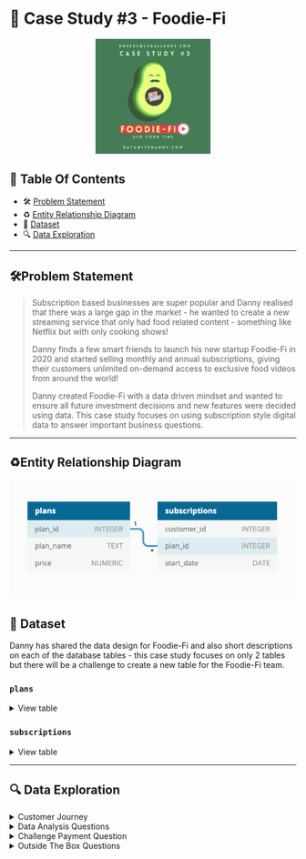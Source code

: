 # 🥑 Case Study #3 - Foodie-Fi
<p align="center">
<img src="https://github.com/seeam1026/SQL-data-exploration/blob/main/IMG/case%20study%203.png" width=40% height=40%>

## 📕 Table Of Contents
  - 🛠️ [Problem Statement](#problem-statement)
  - ♻️ [Entity Relationship Diagram](#entity-relationship-diagram)
  - 📂 [Dataset](#-dataset)
  - 🔍 [Data Exploration](#-data-exploration)

---

## 🛠Problem Statement

>Subscription based businesses are super popular and Danny realised that there was a large gap in the market - he wanted to create a new streaming service that only had food related content - something like Netflix but with only cooking shows!
>
>Danny finds a few smart friends to launch his new startup Foodie-Fi in 2020 and started selling monthly and annual subscriptions, giving their customers unlimited on-demand access to exclusive food videos from around the world!
>
>Danny created Foodie-Fi with a data driven mindset and wanted to ensure all future investment decisions and new features were decided using data. This case study focuses on using subscription style digital data to answer important business questions.

---

## ♻Entity Relationship Diagram

<p align="center">
<img src="https://github.com/seeam1026/SQL-data-exploration/blob/main/Case%20Study%20-%20Foodie-Fi/case-study-3-erd.png">
  
## 📂 Dataset

Danny has shared the data design for Foodie-Fi and also short descriptions on each of the database tables - this case study focuses on only 2 tables but there will be a challenge to create a new table for the Foodie-Fi team.

### **```plans```**
<details>
<summary>
View table
</summary>

Customers can choose which plans to join Foodie-Fi when they first sign up.

Basic plan customers have limited access and can only stream their videos and is only available monthly at $9.90

Pro plan customers have no watch time limits and are able to download videos for offline viewing. Pro plans start at $19.90 a month or $199 for an annual subscription.

Customers can sign up to an initial 7 day free trial will automatically continue with the pro monthly subscription plan unless they cancel, downgrade to basic or upgrade to an annual pro plan at any point during the trial.

When customers cancel their Foodie-Fi service - they will have a churn plan record with a null **```price```** but their plan will continue until the end of the billing period.

| plan_id | plan_name     | price  |
| ------- | ------------- | ------ |
| 0       | trial         | 0.00   |
| 1       | basic monthly | 9.90   |
| 2       | pro monthly   | 19.90  |
| 3       | pro annual    | 199.00 |
| 4       | churn         |        |

</details>

### **```subscriptions```**

<details>
<summary>
View table
</summary>
  
Customer subscriptions show the exact date where their specific **```plan_id```** starts.

If customers downgrade from a pro plan or cancel their subscription - the higher plan will remain in place until the period is over - the **```start_date```** in the **```subscriptions```** table will reflect the date that the actual plan changes.

When customers upgrade their account from a basic plan to a pro or annual pro plan - the higher plan will take effect straightaway.

When customers churn - they will keep their access until the end of their current billing period but the **```start_date```** will be technically the day they decided to cancel their service.

*Below is a sample of the top 10 rows of the **```foodie_fi.subscriptions```***

| customer_id | plan_id | start_date |
| ----------- | ------- | ---------- |
| 1           | 0       | 2020-08-01 |
| 1           | 1       | 2020-08-08 |
| 2           | 0       | 2020-09-20 |
| 2           | 3       | 2020-09-27 |
| 3           | 0       | 2020-01-13 |
| 3           | 1       | 2020-01-20 |
| 4           | 0       | 2020-01-17 |
| 4           | 1       | 2020-01-24 |
| 4           | 4       | 2020-04-21 |
| 5           | 0       | 2020-08-03 |

</details>

---

## 🔍 Data Exploration
<details>
<summary> 
Customer Journey
</summary>

### **Based off the 8 sample customers provided in the sample from the subscriptions table, write a brief description about each customer’s onboarding journey. Try to keep it as short as possible - you may also want to run some sort of join to make your explanations a bit easier!**

```SQL
    SELECT customer_id, s.plan_id, plan_name, start_date
    FROM foodie_fi.subscriptions s
    JOIN plans
    ON plans.plan_id = s.plan_id
    WHERE customer_id < 9
    ORDER BY customer_id, start_date;
```
>Output

| customer_id | plan_id | plan_name     | start_date |
| ----------- | ------- | ------------- | ---------- |
| 1           | 0       | trial         | 2020-08-01 |
| 1           | 1       | basic monthly | 2020-08-08 |
| 2           | 0       | trial         | 2020-09-20 |
| 2           | 3       | pro annual    | 2020-09-27 |
| 3           | 0       | trial         | 2020-01-13 |
| 3           | 1       | basic monthly | 2020-01-20 |
| 4           | 0       | trial         | 2020-01-17 |
| 4           | 1       | basic monthly | 2020-01-24 |
| 4           | 4       | churn         | 2020-04-21 |
| 5           | 0       | trial         | 2020-08-03 |
| 5           | 1       | basic monthly | 2020-08-10 |
| 6           | 0       | trial         | 2020-12-23 |
| 6           | 1       | basic monthly | 2020-12-30 |
| 6           | 4       | churn         | 2021-02-26 |
| 7           | 0       | trial         | 2020-02-05 |
| 7           | 1       | basic monthly | 2020-02-12 |
| 7           | 2       | pro monthly   | 2020-05-22 |
| 8           | 0       | trial         | 2020-06-11 |
| 8           | 1       | basic monthly | 2020-06-18 |
| 8           | 2       | pro monthly   | 2020-08-03 |

**Brief description about each customer’s onboarding journey:**

* Customer 1: Started with a trial on 2020-08-01, upgraded to a basic monthly plan on 2020-08-08.
* Customer 2: Began with a trial on 2020-09-20, transitioned to a pro annual plan on 2020-09-27.
* Customer 3: Initiated with a trial on 2020-01-13, moved to a basic monthly plan on 2020-01-20.
* Customer 4: Started with a trial on 2020-01-17, switched to a basic monthly plan on 2020-01-24, and churned on 2020-04-21.
* Customer 5: Began with a trial on 2020-08-03, upgraded to a basic monthly plan on 2020-08-10.
* Customer 6: Started with a trial on 2020-12-23, moved to a basic monthly plan on 2020-12-30, and churned on 2021-02-26.
* Customer 7: Started with a trial on 2020-02-05, transitioned to a basic monthly plan on 2020-02-12, and upgraded to a pro monthly plan on 2020-05-22.
* Customer 8: Began with a trial on 2020-06-11, upgraded to a basic monthly plan on 2020-06-18, and then switched to a pro monthly plan on 2020-08-03.
* The free trial period for all customers lasts exactly 7 days. 

</details>

<details>
<summary> 
Data Analysis Questions
</summary>

### **Q1. How many customers has Foodie-Fi ever had?**
```SQL
SELECT COUNT(DISTINCT customer_id) AS total_customer
FROM subscriptions
```
>Output

| total_customer |
| -------------- |
| 1000           |

### **Q2. What is the monthly distribution of trial plan start_date values for our dataset - use the start of the month as the group by value**
```SQL
    SELECT DATE_TRUNC('month', start_date)::DATE AS start_month, COUNT(*) AS trial_count
    FROM subscriptions s
    JOIN plans
    ON plans.plan_id = s.plan_id
    WHERE plans.plan_name = 'trial'
    GROUP BY start_month
    ORDER BY start_month;
```
>Output

| start_month | trial_count |
| ----------- | ----------- |
| 2020-01-01  | 88          |
| 2020-02-01  | 68          |
| 2020-03-01  | 94          |
| 2020-04-01  | 81          |
| 2020-05-01  | 88          |
| 2020-06-01  | 79          |
| 2020-07-01  | 89          |
| 2020-08-01  | 88          |
| 2020-09-01  | 87          |
| 2020-10-01  | 79          |
| 2020-11-01  | 75          |
| 2020-12-01  | 84          |

*There was not much variation in trial initiations between months. March had the highest number of trial (94), February had the lowest number of trial (68)*
### **Q3. What plan start_date values occur after the year 2020 for our dataset? Show the breakdown by count of events for each plan_name**
```SQL
    SELECT plan_name, COUNT(*) AS total_event
    FROM subscriptions s
    JOIN plans 
    ON plans.plan_id = s.plan_id
    WHERE EXTRACT(YEAR FROM start_date) > 2020
    GROUP BY plan_name;
```
>Output

| plan_name     | total_event |
| ------------- | ----------- |
| pro annual    | 63          |
| churn         | 71          |
| pro monthly   | 60          |
| basic monthly | 8           |

*Pro plans (pro annual and pro monthly) performed well after 2020, but churn was high and popularity of basic monthly plan was low.*

### **Q4. What is the customer count and percentage of customers who have churned rounded to 1 decimal place?**
```SQL
    SELECT 
        	COUNT(DISTINCT customer_id) AS churned_customers, 
            ROUND(COUNT(DISTINCT customer_id)/(
              SELECT COUNT(DISTINCT customer_id) 
              FROM subscriptions)::DECIMAL*100.0, 2) AS churn_percentage
        FROM subscriptions s
        JOIN plans
        ON plans.plan_id = s.plan_id
        WHERE plan_name = 'churn';
```
>Output

| churned_customers | churn_percentage |
| ----------------- | ---------------- |
| 307               | 30.70            |

*Output shows churn percentage = 30.7% of total 1000 customers, this is a high rate, need to find the reason why customers leave (service quality, price, missing features...) and take measures to improve the situation.*

### **Q5. How many customers have churned straight after their initial free trial - what percentage is this rounded to the nearest whole number?**
```SQL
    WITH CTE AS (
          SELECT 
          	customer_id, 
          	plan_name, 
          	LEAD(plan_name) OVER(PARTITION BY customer_id ORDER BY start_date ROWS BETWEEN UNBOUNDED PRECEDING AND CURRENT ROW) AS following_plan
          FROM subscriptions s
          JOIN plans 
          ON plans.plan_id = s.plan_id)
        
        SELECT COUNT(DISTINCT customer_id) AS customer_count,
        ROUND(100*COUNT(DISTINCT customer_id)/(
          SELECT COUNT(DISTINCT customer_id) 
          FROM subscriptions)::DECIMAL) AS early_churn_percentage
        FROM CTE
        WHERE plan_name = 'trial' AND following_plan = 'churn';
```
>Output

| customer_count | early_churn_percentage |
| -------------- | ---------------------- |
| 92             | 9                      |

*Output shows that the early churn rate is low (9%)*

### **Q6. What is the number and percentage of customer plans after their initial free trial?**
```SQL
    WITH CTE AS (
      SELECT 
      	customer_id, 
      	start_date, 
      	plan_name, 
      	LEAD(plan_name) OVER(PARTITION BY customer_id ORDER BY start_date ROWS BETWEEN UNBOUNDED PRECEDING AND CURRENT ROW) AS next_plan 
      FROM subscriptions s
      JOIN plans 
      ON plans.plan_id = s.plan_id)
    
    SELECT 
    	next_plan, 
        ROUND(100.0*COUNT(DISTINCT customer_id) / (
          SELECT COUNT(DISTINCT customer_id) 
          FROM subscriptions), 1) AS percentage
    FROM CTE
    WHERE plan_name = 'trial' AND next_plan IS NOT NULL
    GROUP BY next_plan;
```
>Output

| next_plan     | percentage |
| ------------- | ---------- |
| basic monthly | 54.6       |
| churn         | 9.2        |
| pro annual    | 3.7        |
| pro monthly   | 32.5       |

*Output shows that 54.6% of customers use the basic monthly plan after their initial free trial (highest rate), the pro monthly plan is quite popular (32.5%), and the pro annual plan is the lowest rate (3.7%). Needs to decrease 9,2% of customer churn, focus to increase 3.7% of customer use pro annual (discount, special feature...)*

### **Q7. What is the customer count and percentage breakdown of all 5 plan_name values at 2020-12-31?**
```SQL
    WITH CTE AS (
          SELECT 
          	customer_id, 
          	plan_name, 
          	start_date, 
          	LEAD(plan_name) OVER(PARTITION BY customer_id ORDER BY start_date) AS next_plan
          FROM subscriptions s
          JOIN plans 
          ON plans.plan_id = s.plan_id
          WHERE start_date <= '2020-12-31')
          
        SELECT 
        	plan_name, 
            COUNT(DISTINCT customer_id) AS customer_count, 
            ROUND(100.0*COUNT(DISTINCT customer_id)/ (
              SELECT COUNT(DISTINCT customer_id) 
              FROM subscriptions)::DECIMAL, 1) AS percentage
        FROM CTE
        WHERE next_plan IS  NULL
        GROUP BY plan_name;
```
>Output

| plan_name     | customer_count | percentage |
| ------------- | -------------- | ---------- |
| basic monthly | 224            | 22.4       |
| churn         | 236            | 23.6       |
| pro annual    | 195            | 19.5       |
| pro monthly   | 326            | 32.6       |
| trial         | 19             | 1.9        |

*Output shows that "pro monthly" is the most popular plan (32.6%), while churn remains significant at 23.6%. Most customers prefer flexibility over long-term commitment, as seen with the lower uptake of "pro annual" (19.5%). Addressing churn and promoting annual plans with added value or discounts could improve retention and revenue.*

### **Q8. How many customers have upgraded to an annual plan in 2020?**
```SQL
    WITH CTE AS (
      SELECT 
      	customer_id, 
      	start_date, 
      	plan_name, 
      	LEAD(start_date) OVER(PARTITION BY customer_id ORDER BY start_date) AS next_start_date,
      	LEAD(plan_name) OVER(PARTITION BY customer_id ORDER BY start_date) AS next_plan
      FROM subscriptions s
      JOIN plans
      ON plans.plan_id = s.plan_id)
      
      SELECT COUNT(DISTINCT customer_id) AS customer_count
      FROM CTE
      WHERE EXTRACT(YEAR FROM next_start_date) = 2020
      AND plan_name != next_plan
      AND next_plan = 'pro annual';
```
>Output

| customer_count |
| -------------- |
| 195            |

*Output shows: There are 195 customers upgraded to "pro annual" in 2020*
### **Q9. How many days on average does it take for a customer to an annual plan from the day they join Foodie-Fi?**
```SQL
    WITH annual_subs AS (
      SELECT 
      	customer_id, 
      	start_date AS pro_annual_date, 
      	plan_name, 
      	FIRST_VALUE(plan_name) OVER(PARTITION BY customer_id ORDER BY start_date) AS trial_plan,
      	FIRST_VALUE(start_date) OVER(PARTITION BY customer_id ORDER BY start_date) AS trial_start_date
      FROM subscriptions s
      JOIN plans
      ON plans.plan_id = s.plan_id )
    
    SELECT ROUND(AVG(pro_annual_date - trial_start_date), 1) AS avg_days
    FROM annual_subs
    WHERE plan_name = 'pro annual' AND trial_plan = 'trial';
```
>Output

| avg_days |
| -------- |
| 104.6    |

*It takes an average of 3.5 months for customers to pro annual plan from free trial*

### **Q10. Can you further breakdown this average value into 30 day periods (i.e. 0-30 days, 31-60 days etc)***
```SQL
    WITH annual_subs AS (
          SELECT 
          	customer_id, 
          	start_date AS pro_annual_date, 
          	plan_name, 
          	FIRST_VALUE(plan_name) OVER(PARTITION BY customer_id ORDER BY start_date) AS trial_plan,
          	FIRST_VALUE(start_date) OVER(PARTITION BY customer_id ORDER BY start_date) AS trial_start_date
          FROM subscriptions s
          JOIN plans
          ON plans.plan_id = s.plan_id )
         
        SELECT 
        	CONCAT(FLOOR((pro_annual_date - trial_start_date)/30) * 30, ' - ', FLOOR((pro_annual_date - trial_start_date)/30) * 30 + 30, ' days') AS periods, 
            COUNT(customer_id) AS total_customer,
            ROUND(AVG(pro_annual_date - trial_start_date), 1) AS avg_days
        FROM annual_subs
        WHERE plan_name = 'pro annual' AND trial_plan = 'trial'
        GROUP BY FLOOR((pro_annual_date - trial_start_date)/30);
```
>Output

| periods        | total_customer | avg_days |
| -------------- | -------------- | -------- |
| 0 - 30 days    | 48             | 9.5      |
| 30 - 60 days   | 25             | 41.8     |
| 60 - 90 days   | 33             | 70.9     |
| 90 - 120 days  | 35             | 99.8     |
| 120 - 150 days | 43             | 133.0    |
| 150 - 180 days | 35             | 161.5    |
| 180 - 210 days | 27             | 190.3    |
| 210 - 240 days | 4              | 224.3    |
| 240 - 270 days | 5              | 257.2    |
| 270 - 300 days | 1              | 285.0    |
| 300 - 330 days | 1              | 327.0    |
| 330 - 360 days | 1              | 346.0    |

*Shorter periods like 0-30 days and 30-60 days have significantly higher customer numbers than longer periods. Customers in these periods tend to upgrade their plans faster. 
After 210 days, A smaller percentage of customers make the decision to upgrade, then after 300 days, there are no more customers who upgrade.*
### **Q11. How many customers downgraded from a pro monthly to a basic monthly plan in 2020?**
```SQL
    WITH cte_subs AS (
      SELECT 
      	customer_id, 
      	plan_name, 
      	start_date, 
      	LEAD(plan_name) OVER(PARTITION BY customer_id ORDER BY start_date) AS next_plan,
      	LEAD(start_date) OVER(PARTITION BY customer_id ORDER BY start_date) AS next_subs_date
      FROM subscriptions s
      JOIN plans
      ON plans.plan_id = s.plan_id)
    
    SELECT COUNT(customer_id) AS downgrade_count
    FROM cte_subs
    WHERE EXTRACT (YEAR FROM next_subs_date) = 2020
    AND plan_name = 'pro annual' AND next_plan = 'basic monthly'
```
>Output

| downgrade_count |
| --------------- |
| 0               |

*There is no customer has downgraded from pro monthly to basic monthly in 2020*

</details>

<details>
<summary> 
Challenge Payment Question
</summary>
  
The Foodie-Fi team wants you to create a new payments table for the year 2020 that includes amounts paid by each customer in the subscriptions table with the following requirements:

* monthly payments always occur on the same day of month as the original start_date of any monthly paid plan
* upgrades from basic to monthly or pro plans are reduced by the current paid amount in that month and start immediately
* upgrades from pro monthly to pro annual are paid at the end of the current billing period and also starts at the end of the month period
* once a customer churns they will no longer make payments
```SQL
```
>Output

</details>

<details>
  <summary>
    Outside The Box Questions
  </summary>
  
</details>
